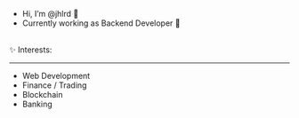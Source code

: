  -  Hi, I’m @jhlrd :wave:
 -  Currently working as Backend Developer :bank: 
<br/><br/>

:sparkles: Interests:
***
- Web Development
- Finance / Trading
- Blockchain
- Banking
